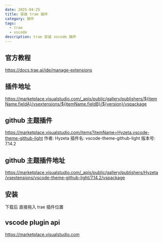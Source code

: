 ```yaml
---
date: 2025-04-25
title: 安装 trae 插件
category: 插件
tags:
  - trae
  - vscode
description: trae 安装 vscode 插件
---
```


## 官方教程

https://docs.trae.ai/ide/manage-extensions

## 插件地址

https://marketplace.visualstudio.com/_apis/public/gallery/publishers/${itemName.fieldA}/vsextensions/${itemName.fieldB}/${version}/vspackage

## github 主题插件

https://marketplace.visualstudio.com/items?itemName=Hyzeta.vscode-theme-github-light
作者: Hyzeta
插件名: vscode-theme-github-light
版本号: 7.14.2

## github 主题插件地址

https://marketplace.visualstudio.com/_apis/public/gallery/publishers/Hyzeta/vsextensions/vscode-theme-github-light/7.14.2/vspackage

## 安装

下载后 直接拖入 trae 插件位置

## vscode plugin api
https://marketplace.visualstudio.com
